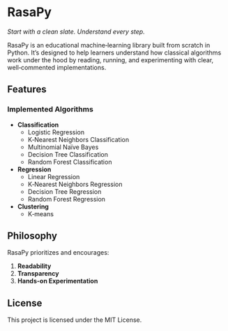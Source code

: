 # RasaPy

*Start with a clean slate. Understand every step.*

RasaPy is an educational machine‑learning library built from scratch in Python. It’s designed to help learners understand how classical algorithms work under the hood by reading, running, and experimenting with clear, well‑commented implementations.

## Features

### Implemented Algorithms

- **Classification**
  - Logistic Regression
  - K‑Nearest Neighbors Classification
  - Multinomial Naïve Bayes
  - Decision Tree Classification
  - Random Forest Classification
- **Regression**
  - Linear Regression
  - K‑Nearest Neighbors Regression
  - Decision Tree Regression
  - Random Forest Regression
- **Clustering**
  - K‑means

## Philosophy

RasaPy prioritizes and encourages:

1. **Readability**
2. **Transparency**
3. **Hands-on Experimentation**

## License

This project is licensed under the MIT License.
